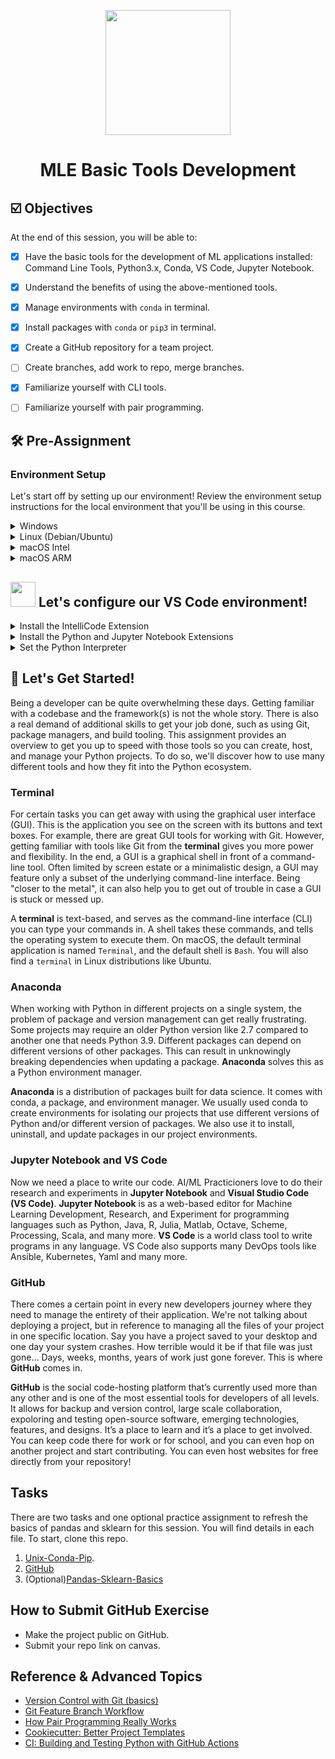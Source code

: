 <p align = "center" draggable=”false” ><img src="https://user-images.githubusercontent.com/37101144/161836199-fdb0219d-0361-4988-bf26-48b0fad160a3.png" 
     width="200px"
     height="auto"/>
</p>



# <h1 align="center" id="heading">MLE Basic Tools Development</h1>



## ☑️ Objectives

At the end of this session, you will be able to:
- [x] Have the basic tools for the development of ML applications installed: Command Line Tools, Python3.x, Conda, VS Code, Jupyter Notebook.
- [x] Understand the benefits of using the above-mentioned tools.
- [x] Manage environments with `conda` in terminal. 
- [x] Install packages with `conda` or `pip3` in terminal.
- [x] Create a GitHub repository for a team project.
- [ ] Create branches, add work to repo, merge branches.
- [x] Familiarize yourself with CLI tools.
- [ ] Familiarize yourself with pair programming.


## :hammer_and_wrench: Pre-Assignment

### Environment Setup

Let's start off by setting up our environment!  Review the environment setup instructions for the local environment that you'll be using in this course.

<details>
  <summary>Windows</summary>


* Install [Windows Subsystem for Linux](https://docs.microsoft.com/en-us/windows/wsl/install) using Powershell

```powershell
wsl --install -d Ubuntu-20.04
```
* Install [Windows Terminal](https://www.microsoft.com/en-us/p/windows-terminal/9n0dx20hk701?activetab=pivot:overviewtab) (You can even make it your [default!](https://devblogs.microsoft.com/commandline/windows-terminal-as-your-default-command-line-experience/))

* Install [Ubuntu](https://www.microsoft.com/en-us/p/ubuntu/9pdxgncfsczv?activetab=pivot:overviewtab)

* Make sure you've install the correct version with the command `wsl -l -v`
    
(If you find yourself getting stuck on the WSL2 install, [here](https://www.youtube.com/watch?v=VMZH9Pj2dXw&ab_channel=StefanRows) is a link to video instructions)

Give it a test drive! 

![WindowsTerminal](https://user-images.githubusercontent.com/72572922/160048214-37f08855-8b29-4c13-9d25-e0f69806f752.jpg)

Continue by installing the following tools using [Windows Terminal](https://www.microsoft.com/en-us/p/windows-terminal/9n0dx20hk701?activetab=pivot:overviewtab) to setup your environment. When prompted, make sure to add `conda` to `init`.

| Tool | Purpose | Command                                                                                           |
| :-------- | :-------- | :------------------------------------------------------------------------------------------------ |
| :snake: **Anaconda**  | Python & ML Toolkits | `wget https://repo.anaconda.com/archive/Anaconda3-2021.11-Linux-x86_64.sh` <br> `bash Anaconda3-2021.11-Linux-x86_64.sh` <br> `source ~/.bashrc` |
| :octocat: **Git**  | Version Control | `sudo apt update && sudo apt upgrade` <br> `sudo apt install git-all`   |
| :memo: **VS Code** | Development Environment | [Download](https://code.visualstudio.com/download) |

</details>

<details>
  <summary>Linux (Debian/Ubuntu)</summary>

Open terminal using <kbd>Ctrl</kbd>+<kbd>Shift</kbd>+<kbd>T</kbd>. Enter the following commands in terminal to setup your environment. When prompted, make sure to add `conda` to `init`.
| Tool | Purpose | Command                                                                                           |
| :-------- | :-------- | :------------------------------------------------------------------------------------------------ |
| :snake: **Anaconda**  | Python & ML Toolkits | `wget https://repo.anaconda.com/archive/Anaconda3-2021.11-Linux-x86_64.sh` <br> `bash Anaconda3-2021.11-Linux-x86_64.sh` <br> `source ~/.bashrc` |
| :octocat: **Git**  | Version Control | `sudo apt update && sudo apt upgrade` <br> `sudo apt install git-all`   |
| :memo: **VS Code** | Development Environment | [Download](https://code.visualstudio.com/download) |

</details>

<details>
  <summary>macOS Intel</summary>

To get started, we need to download the MacOS package manager, <strong>Homebrew</strong> :beer:, so that we can download the tools we'll be using in the course. If you don't already have Homebrew installed, run the following commands:

1. Open terminal using <kbd>⌘</kbd>+<kbd>Space</kbd> and type `terminal`.

2. Install Homebrew using the command below, following the command prompts:

    `/bin/bash -c "$(curl -fsSL https://raw.githubusercontent.com/Homebrew/install/HEAD/install.sh)"` 

3. Update Homebrew (This may take a few minutes)

    `git -C /usr/local/Homebrew/Library/Taps/homebrew/homebrew-core fetch --unshallow`

    `git -C /usr/local/Homebrew/Library/Taps/homebrew/homebrew-cask fetch`
     
4. Install the `wget` command to continue following along
     `brew install wget`

Enter the following commands in terminal to setup your environment. When prompted, make sure to add `conda` to `init`.

| Tool | Purpose | Command                                                                                           |
| :-------- | :-------- | :------------------------------------------------------------------------------------------------ |
| :snake: **Anaconda**  | Python & ML Toolkits | `wget https://repo.anaconda.com/archive/Anaconda3-2021.11-MacOSX-x86_64.sh` <br> `bash Anaconda3-2021.11-MacOSX-x86_64.sh` <br> `source ~/.bashrc` |
| :octocat: **Git**  | Version Control | `brew install git`   |
| :memo: **VS Code** | Development Environment | [Download](https://code.visualstudio.com/download) |

</details>

<details>
  <summary>macOS ARM</summary><br>

To leverage the Mx chip from Python, you must use a special Python distribution called [Miniforge](https://github.com/conda-forge/miniforge). 
Open terminal using <kbd>⌘</kbd>+<kbd>Space</kbd> and type `terminal`. Enter the following commands in terminal to setup your environment.

Miniforge can be installed using Homebrew or from the source. We suggest trying Homebrew option first.

### Option 1 Homebrew

To get started, we need to download the MacOS package manager, <strong>Homebrew</strong> :beer:, so that we can download the tools we'll be using in the course. If you don't already have Homebrew installed, run the following commands:

1. Open terminal using <kbd>⌘</kbd>+<kbd>Space</kbd> and type `terminal`.

2. Install Homebrew using the command below, following the command prompts:

    `/bin/bash -c "$(curl -fsSL https://raw.githubusercontent.com/Homebrew/install/HEAD/install.sh)"` 

3. Update Homebrew (This may take a few minutes)

    `git -C /usr/local/Homebrew/Library/Taps/homebrew/homebrew-core fetch --unshallow`

    `git -C /usr/local/Homebrew/Library/Taps/homebrew/homebrew-cask fetch`
     
4. Install the `wget` command to continue following along
     `brew install wget`

5. Install the `xcode-select` command-line utilities by typing the following command in the terminal

    `xcode-select --install`

After running the commands from the table, when prompted, initiate your conda base environment by running `conda init`.
| Tool | Purpose | Command                                                                                           |
| :-------- | :-------- | :------------------------------------------------------------------------------------------------ |
| :snake: **Miniforge**  | Python & ML Toolkits | `brew install miniforge` |
| :octocat: **Git**  | Version Control | `sudo apt update && sudo apt upgrade` <br> `sudo apt install git-all`   |

</details>
<p></p>

## <img src="https://upload.wikimedia.org/wikipedia/commons/f/f3/Visual_Studio_Code_0.10.1_icon.png" height=40px/> Let's configure our VS Code environment!

<details>
  <summary>Install the IntelliCode Extension</summary>

  IntelliCode is an AI-powered code completion extension to boost coding productivity. :sunglasses:

  1. Click the `Extensions` <img src="images/vscode_extensions_tab.png" width=30px/> tab in the navigation panel on the left side of VS Code. 

  2. Type "IntelliCode" in the search bar.

  3. Click `install` <img src="images/vscode_install.png" width=30px/> on the <ins><strong>Microsoft IntelliCode Extension</strong></ins>

</details>

<details>
  <summary>Install the Python and Jupyter Notebook Extensions</summary>

  1. Click the `Extensions` <img src="images/vscode_extensions_tab.png" width=30px/> tab on the left side of the window.

  2. Type "Python" in the search bar.

  3. Click `Install` <img src="images/vscode_install.png" width=30px/>  on both the <ins><strong>Python Extension</strong></ins> and on the <ins><strong>Microsoft Jupyter Notebook Extension</strong></ins>

</details>

<details>
  <summary>Set the Python Interpreter</summary>

  1. Open VS Code and click on `New File...`

  2. Open the Command Pallette 
    <strong>(Mac: </strong></ins> <kbd>Shift</kbd><kbd>⌘</kbd>+<kbd>P</kbd> 
    ,<strong> Windows: </strong></ins> <kbd>Ctrl</kbd>+<kbd>Shift</kbd>+<kbd>P</kbd>)

  3. Type "Python" in the search bar.

  4. Click on `New Python File`

  5. Open the Command Pallette again.  Can you remember the shortcut? If not, see #2 above again.

  6. Type "Python Interpreter".

  7. Click on `Python: Select Interpreter`

  8. Select the `Conda` environment that you installed earlier. 
  
  <p align = "center" draggable=”false”>
  <img src="images/vscode_mlops_interpreter.png"> 
  </p>

  9. Now you're ready to start coding!

</details>

<p> </p>    
     
</details>

<p> </p>

## :rocket: Let's Get Started! 

Being a developer can be quite overwhelming these days. Getting familiar with a codebase and the framework(s) is not the whole story. There is also a real demand of additional skills to get your job done, such as using Git, package managers, and build tooling. This assignment provides an overview to get you up to speed with those tools so you can create, host, and manage your Python projects. To do so, we'll discover how to use many different tools and how they fit into the Python ecosystem. 

### Terminal

For certain tasks you can get away with using the graphical user interface (GUI). This is the application you see on the screen with its buttons and text boxes. For example, there are great GUI tools for working with Git. However, getting familiar with tools like Git from the **terminal** gives you more power and flexibility. In the end, a GUI is a graphical shell in front of a command-line tool. Often limited by screen estate or a minimalistic design, a GUI may feature only a subset of the underlying command-line interface. Being "closer to the metal", it can also help you to get out of trouble in case a GUI is stuck or messed up.

A **terminal** is text-based, and serves as the command-line interface (CLI) you can type your commands in. A shell takes these commands, and tells the operating system to execute them. On macOS, the default terminal application is named `Terminal`, and the default shell is `Bash`. You will also find a `terminal` in Linux distributions like Ubuntu.

### Anaconda

When working with Python in different projects on a single system, the problem of package and version management can get really frustrating. Some projects may require an older Python version like 2.7 compared to another one that needs Python 3.9. Different packages can depend on different versions of other packages. This can result in unknowingly breaking dependencies when updating a package. **Anaconda** solves this as a Python environment manager.

**Anaconda** is a distribution of packages built for data science. It comes with conda, a package, and environment manager. We usually used conda to create environments for isolating our projects that use different versions of Python and/or different version of packages. We also use it to install, uninstall, and update packages in our project environments.

### Jupyter Notebook and VS Code

Now we need a place to write our code. AI/ML Practicioners love to do their research and experiments in **Jupyter Notebook** and **Visual Studio Code (VS Code)**. **Jupyter Notebook** is as a web-based editor for Machine Learning Development, Research, and Experiment for programming languages such as Python, Java, R, Julia, Matlab, Octave, Scheme, Processing, Scala, and many more. **VS Code** is a world class tool to write programs in any language. VS Code also supports many DevOps tools like Ansible, Kubernetes, Yaml and many more.


### GitHub

There comes a certain point in every new developers journey where they need to manage the entirety of their application. We're not talking about deploying a project, but in reference to managing all the files of your project in one specific location. Say you have a project saved to your desktop and one day your system crashes. How terrible would it be if that file was just gone… Days, weeks, months, years of work just gone forever. This is where **GitHub** comes in.

**GitHub** is the social code-hosting platform that’s currently used more than any other and is one of the most essential tools for developers of all levels. It allows for backup and version control, large scale collaboration, expoloring and testing open-source software, emerging technologies, features, and designs. It’s a place to learn and it’s a place to get involved. You can keep code there for work or for school, and you can even hop on another project and start contributing. You can even host websites for free directly from your repository!


## Tasks

There are two tasks and one optional practice assignment to refresh the basics of pandas and sklearn for this session. You will find details in each file. To start, clone this repo. 
1. [Unix-Conda-Pip](nb/unix-conda-pip.ipynb). 
2. [GitHub](md/git-more.md)
3. (Optional)[Pandas-Sklearn-Basics](pandas-sklearn-basics/pandas-sklearn-basics.ipynb)


## How to Submit GitHub Exercise
- Make the project public on GitHub.
- Submit your repo link on canvas. 

## Reference & Advanced Topics
- [Version Control with Git (basics)](https://swcarpentry.github.io/git-novice/)
- [Git Feature Branch Workflow](https://www.atlassian.com/git/tutorials/comparing-workflows/feature-branch-workflow)
- [How Pair Programming Really Works](https://cs.wellesley.edu/~webdb/lectures/01-Overview/PairProgramming.pdf)
- [Cookiecutter: Better Project Templates](https://cookiecutter.readthedocs.io/en/latest/)
- [CI: Building and Testing Python with GitHub Actions](https://docs.github.com/actions/automating-builds-and-tests/building-and-testing-nodejs-or-python?langId=py)
